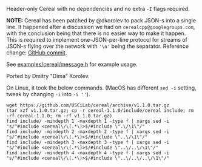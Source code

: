 Header-only Cereal with no dependencies and no extra ```-I``` flags required.

**NOTE:** Cereal has been patched by @dkorolev to pack JSON-s into a single line.
It happened after a discussion we had on ```cerealcpp@googlegroups.com```, with the conclusion being that there is no easier way to make it happen.
This is required to implement one-JSON-per-line protocol for streams of JSON-s flying over the network with `'\n'` being the separator.
Reference change: [GitHub commit](https://github.com/dkorolev/Bricks/commit/82b7c08bad1c9ea86addd5535e4fc204c05fe3ff).

See [examples/cereal/message.h](https://github.com/KnowSheet/3party/blob/master/examples/cereal/message.h) for example usage.

Ported by Dmitry "Dima" Korolev.

On Linux, it took the below commands. (MacOS has different ```sed -i``` setting, tweak by changing ```-i``` into ```-i ''```).

```
wget https://github.com/USCiLab/cereal/archive/v1.1.0.tar.gz
(tar xzf v1.1.0.tar.gz; cp -r cereal-1.1.0/include/cereal include; rm -rf cereal-1.1.0; rm -rf v1.1.0.tar.gz)
find include/ -mindepth 1 -maxdepth 1 -type f | xargs sed -i "s/^#include <cereal\/\(.*\)>$/#include \".\/\1\"/"
find include/ -mindepth 2 -maxdepth 2 -type f | xargs sed -i "s/^#include <cereal\/\(.*\)>$/#include \"..\/\1\"/"
find include/ -mindepth 3 -maxdepth 3 -type f | xargs sed -i "s/^#include <cereal\/\(.*\)>$/#include \"..\/..\/\1\"/"
find include/ -mindepth 4 -maxdepth 4 -type f | xargs sed -i "s/^#include <cereal\/\(.*\)>$/#include \"..\/..\/..\/\1\"/"
```
